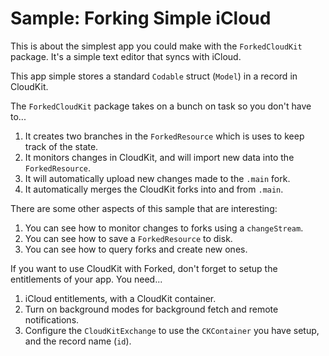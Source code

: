 
# Sample: Forking Simple iCloud

This is about the simplest app you could make with the `ForkedCloudKit` package. It's a simple text editor that syncs with iCloud.

This app simple stores a standard `Codable` struct (`Model`) in a record in CloudKit. 

The `ForkedCloudKit` package takes on a bunch on task so you don't have to...

1. It creates two branches in the `ForkedResource` which is uses to keep track of the state.
2. It monitors changes in CloudKit, and will import new data into the `ForkedResource`.
3. It will automatically upload new changes made to the `.main` fork.
4. It automatically merges the CloudKit forks into and from `.main`.

There are some other aspects of this sample that are interesting:

1. You can see how to monitor changes to forks using a `changeStream`.
2. You can see how to save a `ForkedResource` to disk.
3. You can see how to query forks and create new ones.

If you want to use CloudKit with Forked, don't forget to setup the entitlements of your app. You need...

1. iCloud entitlements, with a CloudKit container.
2. Turn on background modes for background fetch and remote notifications.
3. Configure the `CloudKitExchange` to use the `CKContainer` you have setup, and the record name (`id`).

